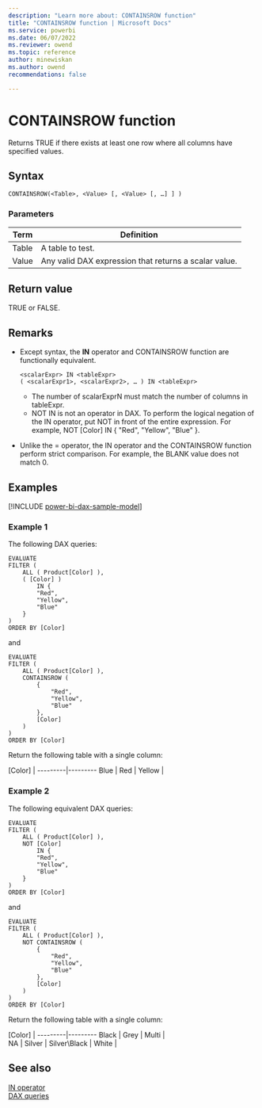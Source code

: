 ```yaml
---
description: "Learn more about: CONTAINSROW function"
title: "CONTAINSROW function | Microsoft Docs"
ms.service: powerbi 
ms.date: 06/07/2022
ms.reviewer: owend
ms.topic: reference
author: minewiskan
ms.author: owend 
recommendations: false

---
```

# CONTAINSROW function

Returns TRUE if there exists at least one row where all columns have specified values.

## Syntax

```dax
CONTAINSROW(<Table>, <Value> [, <Value> [, …] ] ) 
```
  
### Parameters  
  
|Term|Definition|  
|--------|--------------|  
|Table|A table to test.|  
|Value|Any valid DAX expression that returns a scalar value.|  

## Return value

TRUE or FALSE.
  
## Remarks

- Except syntax, the **IN** operator and CONTAINSROW function are functionally equivalent.
  
    ```dax
    <scalarExpr> IN <tableExpr> 
    ( <scalarExpr1>, <scalarExpr2>, … ) IN <tableExpr>
    ```

  - The number of scalarExprN must match the number of columns in tableExpr.
  - NOT IN is not an operator in DAX. To perform the logical negation of the IN operator, put NOT in front of the entire expression. For example, NOT [Color] IN { "Red", "Yellow", "Blue" }.

- Unlike the = operator, the IN operator and the CONTAINSROW function perform strict comparison. For example, the BLANK value does not match 0.

## Examples

[!INCLUDE [power-bi-dax-sample-model](includes/power-bi-dax-sample-model.md)]

### Example 1

The following DAX queries:

```dax
EVALUATE
FILTER (
    ALL ( Product[Color] ),
    ( [Color] )
        IN {
        "Red",
        "Yellow",
        "Blue"
    }
)
ORDER BY [Color]
```

and

```dax
EVALUATE
FILTER (
    ALL ( Product[Color] ),
    CONTAINSROW (
        {
            "Red",
            "Yellow",
            "Blue"
        },
        [Color]
    )
)
ORDER BY [Color]
```

Return the following table with a single column:

[Color]  |
---------|---------
Blue     |
Red     |
Yellow  |

### Example 2

The following equivalent DAX queries:

```dax
EVALUATE
FILTER (
    ALL ( Product[Color] ),
    NOT [Color]
        IN {
        "Red",
        "Yellow",
        "Blue"
    }
)
ORDER BY [Color]
```

and

```dax
EVALUATE
FILTER (
    ALL ( Product[Color] ),
    NOT CONTAINSROW (
        {
            "Red",
            "Yellow",
            "Blue"
        },
        [Color]
    )
)
ORDER BY [Color]
```

Return the following table with a single column:

[Color]  |
---------|---------
Black     |
Grey     |
Multi  |  
NA   |
Silver  |
Silver\Black  |
White |

## See also

[IN operator](dax-operator-reference.md#logical-operators)  
[DAX queries](dax-queries.md)
